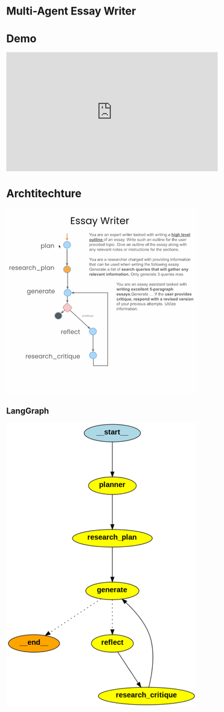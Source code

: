 # Multi-Agent Essay Writer

# Demo
 <iframe width="560" height="315" src="https://www.youtube.com/embed/HCcrmzxNo-s" frameborder="0" allow="accelerometer; autoplay; clipboard-write; encrypted-media; gyroscope; picture-in-picture" allowfullscreen></iframe>


# Archtitechture 

![Alt text](https://raw.githubusercontent.com/roy-uiowa/AI-Agents-in-LangGraph/refs/heads/main/Essay%20Writer/essay%20writer%20outline.png "Essay writer Architecture and Agents prompt descritions")

## LangGraph

![Alt text](https://raw.githubusercontent.com/roy-uiowa/AI-Agents-in-LangGraph/refs/heads/main/Essay%20Writer/essay%20writer.png "Essay writer LangGraph Visualization")
